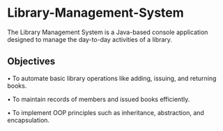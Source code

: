 # Library-Management-System
The Library Management System is a Java-based console application designed to manage the day-to-day activities of a library. 
## Objectives
• To automate basic library operations like adding, issuing, and returning books.

• To maintain records of members and issued books efficiently.

• To implement OOP principles such as inheritance, abstraction, and encapsulation.

